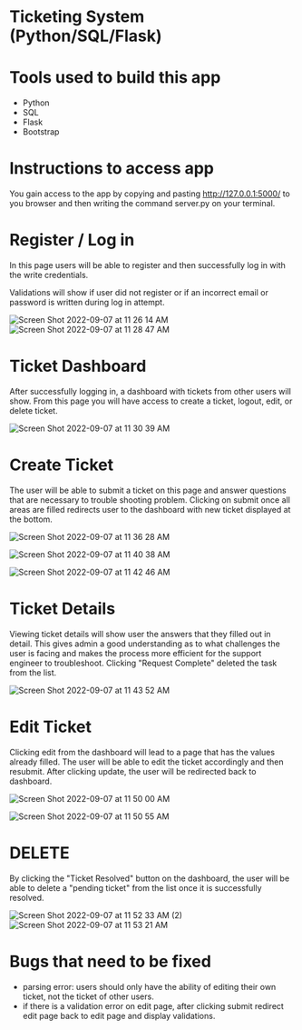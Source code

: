 # Ticketing System (Python/SQL/Flask)

# Tools used to build this app
- Python 
- SQL 
- Flask
- Bootstrap

# Instructions to access app 
You gain access to the app by copying and pasting http://127.0.0.1:5000/ to you browser and then writing the command server.py on your terminal.  

#  Register / Log in 

In this page users will be able to register and then successfully log in with the write credentials.  

Validations will show if user did not register or if an incorrect email or password is written during log in attempt.  

![Screen Shot 2022-09-07 at 11 26 14 AM](https://user-images.githubusercontent.com/66094112/188917528-8254a6e5-c5aa-408b-8bba-ce99976c383a.png)
![Screen Shot 2022-09-07 at 11 28 47 AM](https://user-images.githubusercontent.com/66094112/188918092-82bec057-cb15-45ef-8661-d13299a8bd0c.png)

# Ticket Dashboard

After successfully logging in, a dashboard with tickets from other users will show. From this page you will have access to create a ticket, logout, edit, or delete ticket. 

![Screen Shot 2022-09-07 at 11 30 39 AM](https://user-images.githubusercontent.com/66094112/188918496-a6efb413-f40b-4cb2-81dc-5c74c937ad8c.png)

# Create Ticket 
The user will be able to submit a ticket on this page and answer questions that are necessary to trouble shooting problem. Clicking on submit once all areas are filled redirects user to the dashboard with new ticket displayed at the bottom.   

![Screen Shot 2022-09-07 at 11 36 28 AM](https://user-images.githubusercontent.com/66094112/188919942-e8a25883-5368-4631-a061-5f1f3ef99552.png)

![Screen Shot 2022-09-07 at 11 40 38 AM](https://user-images.githubusercontent.com/66094112/188920679-a6e4abd5-7f76-43b0-964b-4bc359dc75d7.png)

![Screen Shot 2022-09-07 at 11 42 46 AM](https://user-images.githubusercontent.com/66094112/188921159-1ea727c5-fba4-47aa-829c-25465754896d.png)

# Ticket Details

Viewing ticket details will show user the answers that they filled out in detail.  This gives admin a good understanding as to what challenges the user is facing and makes the process more efficient for the support engineer to troubleshoot. Clicking "Request Complete" deleted the task from the list.  

![Screen Shot 2022-09-07 at 11 43 52 AM](https://user-images.githubusercontent.com/66094112/188921369-383809fa-c029-4b9f-bf84-d8019d1ea99b.png)


# Edit Ticket 
Clicking edit from the dashboard will lead to a page that has the values already filled.  The user will be able to edit the ticket accordingly and then resubmit. After clicking update, the user will be redirected back to dashboard.

![Screen Shot 2022-09-07 at 11 50 00 AM](https://user-images.githubusercontent.com/66094112/188922770-e7b2ca4b-8e2a-4fe1-b0ce-2cb9e5df9bb2.png)

![Screen Shot 2022-09-07 at 11 50 55 AM](https://user-images.githubusercontent.com/66094112/188922988-87e30c01-976f-4307-b2c5-6d9eebfcf1dd.png)

# DELETE
By clicking the "Ticket Resolved" button on the dashboard, the user will be able to delete a "pending ticket" from the list once it is successfully resolved.  

![Screen Shot 2022-09-07 at 11 52 33 AM (2)](https://user-images.githubusercontent.com/66094112/188923387-16ad948d-7569-46b8-8c75-3403efcd89c2.png)
![Screen Shot 2022-09-07 at 11 53 21 AM](https://user-images.githubusercontent.com/66094112/188923574-d1e2629a-6d5a-480f-9abe-bd2ffbea486e.png)

# Bugs that need to be fixed 
- parsing error: users should only have the ability of editing their own ticket, not the ticket of other users.  
- if there is a validation error on edit page, after clicking submit redirect edit page back to edit page and display validations.  
